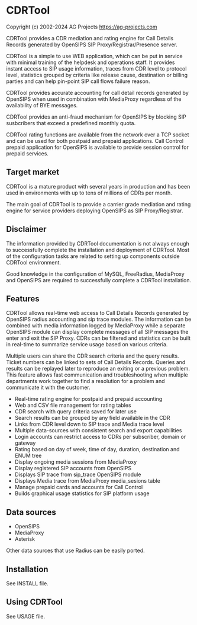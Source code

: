 CDRTool
=======

Copyright (c) 2002-2024 AG Projects
https://ag-projects.com

CDRTool provides a CDR mediation and rating engine for Call Details Records
generated by OpenSIPS SIP Proxy/Registrar/Presence server.

CDRTool is a simple to use WEB application, which can be put in service with
minimal training of the helpdesk and operations staff. It provides instant
access to SIP usage information, traces from CDR level to protocol level,
statistics grouped by criteria like release cause, destination or billing
parties and can help pin-point SIP call flows failure reason.

CDRTool provides accurate accounting for call detail records generated by
OpenSIPS when used in combination with MediaProxy regardless of the
availability of BYE messages.

CDRTool provides an anti-fraud mechanism for OpenSIPS by blocking SIP
susbcribers that exceed a predefined monthly quota.

CDRTool rating functions are available from the network over a TCP socket
and can be used for both postpaid and prepaid applications. Call Control
prepaid application for OpenSIPS is available to provide session control for
prepaid services.


Target market
-------------

CDRTool is a mature product with several years in production and has been
used in environments with up to tens of millions of CDRs per month.

The main goal of CDRTool is to provide a carrier grade mediation and rating
engine for service providers deploying OpenSIPS as SIP Proxy/Registrar.


Disclaimer
----------

The information provided by CDRTool documentation is not always enough to
successfully complete the installation and deployment of CDRTool. Most of
the configuration tasks are related to setting up components outside CDRTool
environment.

Good knowledge in the configuration of MySQL, FreeRadius, MediaProxy and
OpenSIPS are required to successfully complete a CDRTool installation.


Features
--------

CDRTool allows real-time web access to Call Details Records generated by
OpenSIPS radius accounting and sip trace modules. The information can be
combined with media information logged by MediaProxy while a separate
OpenSIPS module can display complete messages of all SIP messages the enter
and exit the SIP Proxy. CDRs can be filtered and statistics can be built in
real-time to summarize service usage based on various criteria.

Multiple users can share the CDR search criteria and the query results.
Ticket numbers can be linked to sets of Call Details Records. Queries and
results can be replayed later to reproduce an exiting or a previous problem.
This feature allows fast communication and troubleshooting when multiple
departments work together to find a resolution for a problem and communicate
it with the customer.

 * Real-time rating engine for postpaid and prepaid accounting
 * Web and CSV file management for rating tables
 * CDR search with query criteria saved for later use
 * Search results can be grouped by any field available in the CDR
 * Links from CDR level down to SIP trace and Media trace level
 * Multiple data-sources with consistent search and export capabilities
 * Login accounts can restrict access to CDRs per subscriber, domain or gateway
 * Rating based on day of week, time of day, duration, destination and ENUM tree
 * Display ongoing media sessions from MediaProxy
 * Display registered SIP accounts from OpenSIPS
 * Displays SIP trace from sip_trace OpenSIPS module
 * Displays Media trace from MediaProxy media_sesions table
 * Manage prepaid cards and accounts for Call Control
 * Builds graphical usage statistics for SIP platform usage


Data sources
------------

- OpenSIPS
- MediaProxy
- Asterisk

Other data sources that use Radius can be easily ported.


Installation
------------

See INSTALL file.


Using CDRTool
-------------

See USAGE file.

